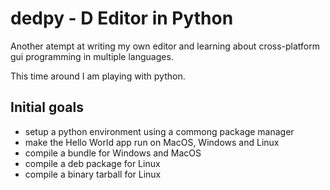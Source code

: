 # dedpy - D Editor in Python

Another atempt at writing my own editor and learning about cross-platform gui programming
in multiple languages.

This time around I am playing with python.

## Initial goals

* setup a python environment using a commong package manager
* make the Hello World app run on MacOS, Windows and Linux
* compile a bundle for Windows and MacOS
* compile a deb package for Linux
* compile a binary tarball for Linux
